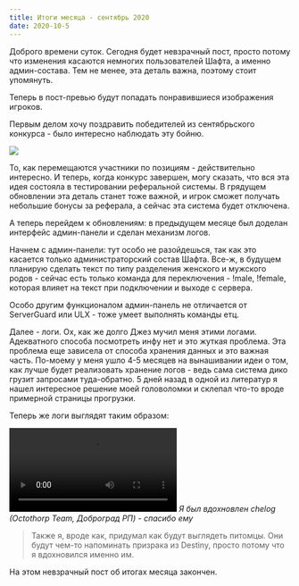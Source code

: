```yaml
---
title: Итоги месяца - сентябрь 2020
date: 2020-10-5
---
```


Доброго времени суток. Сегодня будет невзрачный пост, просто потому что изменения касаются немногих пользователей Шафта, а именно админ-состава. Тем не менее, эта деталь важна, поэтому стоит упомянуть.

Теперь в пост-превью будут попадать понравившиеся изображения игроков.

Первым делом хочу поздравить победителей из сентябрьского конкурса - было интересно наблюдать эту бойню.

![](https://digital-garden.website.yandexcloud.net/images/archives/lost.png)

То, как перемещаются участники по позициям - действительно интересно. И теперь, когда конкурс завершен, могу сказать, что вся эта идея состояла в тестировании реферальной системы. В грядущем обновлении эта деталь станет тоже важной, и игрок сможет получать небольшие бонусы за реферала, а сейчас эта система будет отключена.

А теперь перейдем к обновлениям: в предыдущем месяце был доделан интерфейс админ-панели и сделан механизм логов.

Начнем с админ-панели: тут особо не разойдешься, так как это касается только администраторский состав Шафта. Все-ж, в будущем планирую сделать текст по типу разделения женского и мужского родов - сейчас есть только команда для переключения - !male, !female, которая влияет на текст при подключении и выходе с сервера.

Особо другим функционалом админ-панель не отличается от ServerGuard или ULX - тоже умеет выполнять команды етц.

Далее - логи. Ох, как же долго Джез мучил меня этими логами. Адекватного способа посмотреть инфу нет и это жуткая проблема. Эта проблема еще зависела от способа хранения данных и это важная часть. По-моему у меня ушло 4-5 месяцев на вынашивании идеи о том, как лучше будет реализовать хранение логов - ведь сама система дико грузит запросами туда-обратно. 5 дней назад в одной из литератур я нашел интересное решение моей головоломки и склепал что-то вроде примерной страницы прогрузки.

Теперь же логи выглядят таким образом:


<video controls src="https://digital-garden.website.yandexcloud.net/images/archives/shaftcc/daff7dd6-778c-47bd-8805-fac8ec22ddac.mp4"></video>
*Я был вдохновлен chelog (Octothorp Team, Доброград РП) - спасибо ему*

> Также я, вроде как, придумал как будут выглядеть питомцы. Они будут чем-то напоминать призрака из Destiny, просто потому что я вдохновился именно им.

На этом невзрачный пост об итогах месяца закончен.
